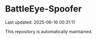 # BattleEye-Spoofer

Last updated: 2025-06-16 00:31:11

This repository is automatically maintained.
